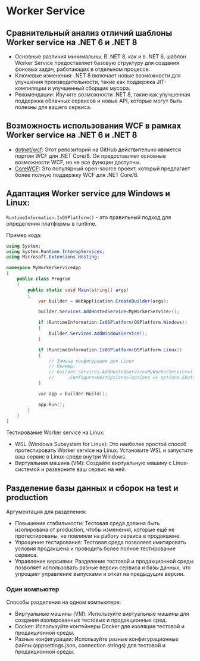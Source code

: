 # Worker Service

## Сравнительный анализ отличий шаблоны Worker service на .NET 6 и .NET 8

- Основные различия минимальны. В .NET 8, как и в .NET 6, шаблон Worker Service предоставляет базовую структуру для создания фоновых задач, работающих в отдельном процессе.
- Ключевые изменения: .NET 8 включает новые возможности для улучшения производительности, такие как поддержка JIT-компиляции и улучшенный сборщик мусора.
- Рекомендации: Изучите возможности .NET 8, такие как улучшенная поддержка облачных сервисов и новые API, которые могут быть полезны для вашего сервиса.

## Возможность использования WCF в рамках Worker service на .NET 6 и .NET 8

- [dotnet/wcf](https://github.com/dotnet/wcf): Этот репозиторий на GitHub действительно является портом WCF для .NET Core/8. Он предоставляет основные возможности WCF, но не все функции доступны.
- [CoreWCF](https://github.com/CoreWCF/CoreWCF): Это популярный open-source проект, который предлагает более полную поддержку WCF для .NET Core/8. 

## Адаптация Worker service для Windows и Linux:

`RuntimeInformation.IsOSPlatform()` - это правильный подход для определения платформы в runtime.

Пример кода:
```C#
using System;
using System.Runtime.InteropServices;
using Microsoft.Extensions.Hosting;

namespace MyWorkerServiceApp
{
    public class Program
    {
        public static void Main(string[] args)
        {
            var builder = WebApplication.CreateBuilder(args);

            builder.Services.AddHostedService<MyWorkerService>(); 

            if (RuntimeInformation.IsOSPlatform(OSPlatform.Windows))
            {
                builder.Services.AddWindowsService();
            }

            if (RuntimeInformation.IsOSPlatform(OSPlatform.Linux))
            {
                // Замена конфигурации для Linux
                // Пример: 
                // builder.Services.AddHostedService<MyWorkerService>()
                //     .Configure<HostOptions>(options => options.ShutdownTimeout = TimeSpan.FromSeconds(10));
            }

            var app = builder.Build();

            app.Run();
        }
    }
}
```

Тестирование Worker service на Linux:
- WSL (Windows Subsystem for Linux): Это наиболее простой способ протестировать Worker service на Linux. Установите WSL и запустите ваш сервис в Linux-среде внутри Windows.
- Виртуальная машина (VM): Создайте виртуальную машину с Linux-системой и разверните ваш сервис на ней. 

## Разделение базы данных и сборок на test и production

Аргументация для разделения:
- Повышение стабильности: Тестовая среда должна быть изолирована от production, чтобы изменения, которые ещё не протестированы, не повлияли на работу сервиса в продакшене.
- Упрощение тестирования: Тестовая среда позволяет имитировать условия продакшена и проводить более полное тестирование сервиса.
- Управление версиями: Разделение тестовой и продакционной среды позволяет использовать разные версии сервиса и базы данных, что упрощает управление выпусками и откат на предыдущие версии.

### Один компьютер

Способы разделения на одном компьютере:

- Виртуальные машины (VM): Используйте виртуальные машины для создания изолированных тестовых и продакционных сред.
- Docker: Используйте контейнеры Docker для изоляции тестовой и продакционной среды.
- Разные конфигурации: Используйте разные конфигурационные файлы (appsettings.json, connection strings) для тестовой и продакционной среды.
